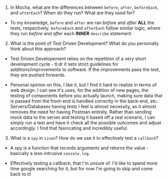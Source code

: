 <!-- Answers to the Short Answer Essay Questions go here -->

1.  In Mocha, what are the differences between `before`, `after`, `beforeEach`, and `afterEach`? When do they run? What are they used for?

* To my knowledge, `before` and `after` are ran _before_ and _after_ **ALL** the tests, respectively. `beforeEach` and `afterEach` follow similar logic, where they run _before_ and _after_ each **INNER** `describe` statement.

2.  What is the point of Test Driven Development? What do you personally think about this approach?

* Test Driven Developement relies on the repetition of a very short development cycle - tl;dr it sets strict guidelines for additions/improvements to software. If the improvements pass the test, they are pushed forwards.

* Personal opinion on this, I like it, but I find it hard to realize in terms of web design. I can see it's uses, for the addition of new pages, the testing of components before you actually launch, making sure data that is passed from the front-end is handled correctly in the back-end, etc. Servers/Databases having tests I feel is almost necessity, as it almost removes the need for having Postman entirely. Rather than sending mock data to the server and testing it based off a real scenario, I can simply run a test and have it check all the possible outcomes and adjust accordingly. I find that fasincating and incredibly useful.

3.  What is a `spy` in `sinon`? How do we use it to effectively test a `callback`?

* A spy is a function that records arguments and returns the value - basically a less-intrusive `console.log`.

* Effectively testing a callback, that I'm unsure of. I'd like to spend more time google searching for it, but for now I'm going to skip and come back to it!
